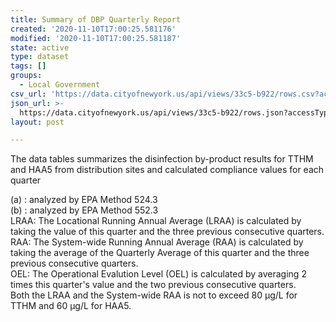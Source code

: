 ```yaml
---
title: Summary of DBP Quarterly Report
created: '2020-11-10T17:00:25.581176'
modified: '2020-11-10T17:00:25.581187'
state: active
type: dataset
tags: []
groups:
  - Local Government
csv_url: 'https://data.cityofnewyork.us/api/views/33c5-b922/rows.csv?accessType=DOWNLOAD'
json_url: >-
  https://data.cityofnewyork.us/api/views/33c5-b922/rows.json?accessType=DOWNLOAD
layout: post

---
```

The data tables summarizes the disinfection by-product results for TTHM and HAA5 from distribution sites and calculated compliance values for each quarter



(a) : analyzed by EPA Method 524.3										
(b) : analyzed by EPA Method 552.3										
LRAA:   The Locational Running Annual Average (LRAA) is calculated by taking the value of this quarter and the three previous consecutive quarters.										
RAA:  	The System-wide Running Annual Average (RAA) is calculated by taking the average of the Quarterly Average of this quarter and the three previous consecutive quarters.									
OEL:    The Operational Evalution Level (OEL) is calculated by averaging 2 times this quarter's value and the two previous consecutive quarters.										
   Both the LRAA and the System-wide RAA is not to exceed 80 µg/L for TTHM and 60 µg/L for HAA5.
